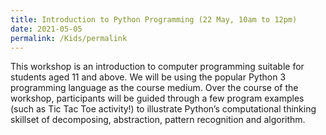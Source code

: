 ```yaml
---
title: Introduction to Python Programming (22 May, 10am to 12pm)
date: 2021-05-05
permalink: /Kids/permalink
---
```

This workshop is an introduction to computer programming suitable for students aged 11 and above. We will be using the popular Python 3 programming language as the course medium. Over the course of the workshop, participants will be guided through a few program examples (such as Tic Tac Toe activity!) to illustrate Python’s computational thinking skillset of decomposing, abstraction, pattern recognition and algorithm.